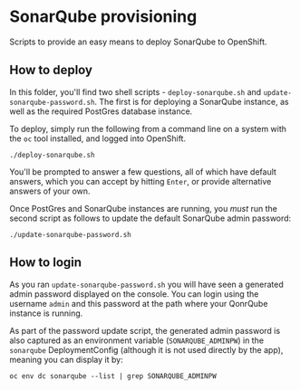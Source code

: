 # SonarQube provisioning

Scripts to provide an easy means to deploy SonarQube to OpenShift.

## How to deploy

In this folder, you'll find two shell scripts - `deploy-sonarqube.sh` and `update-sonarqube-password.sh`.  The first is for deploying a SonarQube instance, as well as the required PostGres database instance.

To deploy, simply run the following from a command line on a system with the `oc` tool installed, and logged into OpenShift.

```
./deploy-sonarqube.sh
```

You'll be prompted to answer a few questions, all of which have default answers, which you can accept by hitting `Enter`, or provide alternative answers of your own.

Once PostGres and SonarQube instances are running, you *must* run the second script as follows to update the default SonarQube admin password:

```
./update-sonarqube-password.sh
```

## How to login
 
As you ran `update-sonarqube-password.sh` you will have seen a generated admin password displayed on the console.  You can login using the username `admin` and this password at the path where your QonrQube instance is running.

As part of the password update script, the generated admin password is also captured as an environment variable (`SONARQUBE_ADMINPW`) in the `sonarqube` DeploymentConfig (although it is not used directly by the app), meaning you can display it by:
  
 ```
 oc env dc sonarqube --list | grep SONARQUBE_ADMINPW
 ```
 

